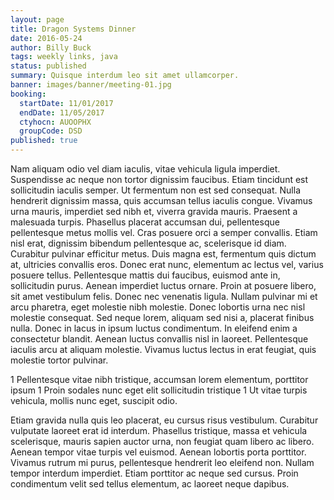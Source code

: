 ```yaml
---
layout: page
title: Dragon Systems Dinner
date: 2016-05-24
author: Billy Buck
tags: weekly links, java
status: published
summary: Quisque interdum leo sit amet ullamcorper.
banner: images/banner/meeting-01.jpg
booking:
  startDate: 11/01/2017
  endDate: 11/05/2017
  ctyhocn: AUOOPHX
  groupCode: DSD
published: true
---
```

Nam aliquam odio vel diam iaculis, vitae vehicula ligula imperdiet. Suspendisse ac neque non tortor dignissim faucibus. Etiam tincidunt est sollicitudin iaculis semper. Ut fermentum non est sed consequat. Nulla hendrerit dignissim massa, quis accumsan tellus iaculis congue. Vivamus urna mauris, imperdiet sed nibh et, viverra gravida mauris. Praesent a malesuada turpis. Phasellus placerat accumsan dui, pellentesque pellentesque metus mollis vel. Cras posuere orci a semper convallis. Etiam nisl erat, dignissim bibendum pellentesque ac, scelerisque id diam. Curabitur pulvinar efficitur metus. Duis magna est, fermentum quis dictum at, ultricies convallis eros. Donec erat nunc, elementum ac lectus vel, varius posuere tellus. Pellentesque mattis dui faucibus, euismod ante in, sollicitudin purus. Aenean imperdiet luctus ornare.
Proin at posuere libero, sit amet vestibulum felis. Donec nec venenatis ligula. Nullam pulvinar mi et arcu pharetra, eget molestie nibh molestie. Donec lobortis urna nec nisl molestie consequat. Sed neque lorem, aliquam sed nisi a, placerat finibus nulla. Donec in lacus in ipsum luctus condimentum. In eleifend enim a consectetur blandit. Aenean luctus convallis nisl in laoreet. Pellentesque iaculis arcu at aliquam molestie. Vivamus luctus lectus in erat feugiat, quis molestie tortor pulvinar.

1 Pellentesque vitae nibh tristique, accumsan lorem elementum, porttitor ipsum
1 Proin sodales nunc eget elit sollicitudin tristique
1 Ut vitae turpis vehicula, mollis nunc eget, suscipit odio.

Etiam gravida nulla quis leo placerat, eu cursus risus vestibulum. Curabitur vulputate laoreet erat id interdum. Phasellus tristique, massa et vehicula scelerisque, mauris sapien auctor urna, non feugiat quam libero ac libero. Aenean tempor vitae turpis vel euismod. Aenean lobortis porta porttitor. Vivamus rutrum mi purus, pellentesque hendrerit leo eleifend non. Nullam tempor interdum imperdiet. Etiam porttitor ac neque sed cursus. Proin condimentum velit sed tellus elementum, ac laoreet neque dapibus.
